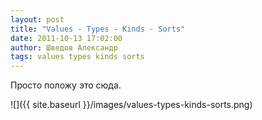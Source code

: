 ```yaml
---
layout: post
title: "Values - Types - Kinds - Sorts"
date: 2011-10-13 17:02:00
author: Шведов Александр
tags: values types kinds sorts
---
```

Просто положу это сюда.

![]({{ site.baseurl }}/images/values-types-kinds-sorts.png)